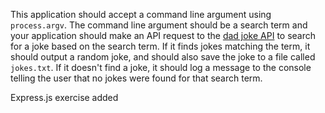 This application should accept a command line argument using `process.argv`. The command line argument should be a search term and your application should make an API request to the [dad joke API](https://icanhazdadjoke.com/api) to search for a joke based on the search term. If it finds jokes matching the term, it should output a random joke, and should also save the joke to a file called `jokes.txt`. If it doesn't find a joke, it should log a message to the console telling the user that no jokes were found for that search term.

Express.js exercise added
